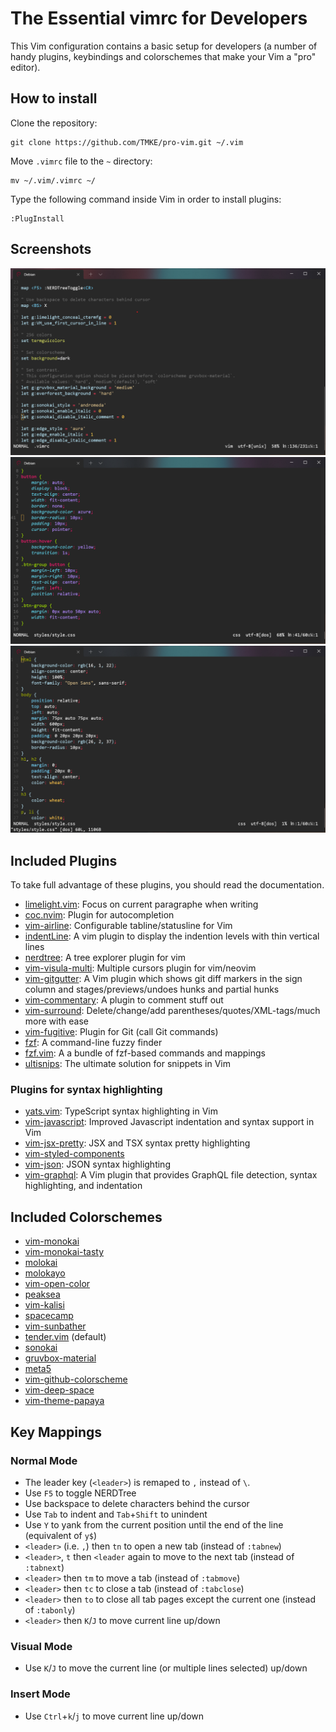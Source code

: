 # The Essential vimrc for Developers
This Vim configuration contains a basic setup for developers (a number of handy plugins, keybindings and colorschemes that make your Vim a "pro" editor).
## How to install
Clone the repository:
```
git clone https://github.com/TMKE/pro-vim.git ~/.vim
```
Move `.vimrc` file to the `~` directory:
```
mv ~/.vim/.vimrc ~/
```
Type the following command inside Vim in order to install plugins:
```
:PlugInstall
```
## Screenshots
<img src="Screenshot_1.png">
<img src="Screenshot_2.png">
<img src="Screenshot_3.png">

## Included Plugins
To take full advantage of these plugins, you should read the documentation.
- [limelight.vim](https://github.com/junegunn/limelight.vim): Focus on current paragraphe when writing
- [coc.nvim](https://github.com/neoclide/coc.nvim): Plugin for autocompletion
- [vim-airline](https://github.com/vim-airline/vim-airline): Configurable tabline/statusline for Vim
- [indentLine](https://github.com/Yggdroot/indentLine): A vim plugin to display the indention levels with thin vertical lines
- [nerdtree](https://github.com/preservim/nerdtree): A tree explorer plugin for vim
- [vim-visula-multi](https://github.com/mg979/vim-visual-multi): Multiple cursors plugin for vim/neovim
- [vim-gitgutter](https://github.com/airblade/vim-gitgutter): A Vim plugin which shows git diff markers in the sign column and stages/previews/undoes hunks and partial hunks
- [vim-commentary](https://github.com/tpope/vim-commentary): A plugin to comment stuff out
- [vim-surround](https://github.com/tpope/vim-surround): Delete/change/add parentheses/quotes/XML-tags/much more with ease
- [vim-fugitive](https://github.com/tpope/vim-fugitive): Plugin for Git (call Git commands)
- [fzf](https://github.com/junegunn/fzf): A command-line fuzzy finder
- [fzf.vim](https://github.com/junegunn/fzf.vim): A a bundle of fzf-based commands and mappings
- [ultisnips](https://github.com/SirVer/ultisnips): The ultimate solution for snippets in Vim
### Plugins for syntax highlighting
- [yats.vim](https://github.com/HerringtonDarkholme/yats.vim): TypeScript syntax highlighting in Vim
- [vim-javascript](https://github.com/pangloss/vim-javascript): Improved Javascript indentation and syntax support in Vim
- [vim-jsx-pretty](https://github.com/MaxMEllon/vim-jsx-pretty): JSX and TSX syntax pretty highlighting
- [vim-styled-components](https://github.com/styled-components/vim-styled-components)
- [vim-json](https://github.com/elzr/vim-json): JSON syntax highlighting
- [vim-graphql](https://github.com/jparise/vim-graphql): A Vim plugin that provides GraphQL file detection, syntax highlighting, and indentation
## Included Colorschemes
- [vim-monokai](https://github.com/sickill/vim-monokai)
- [vim-monokai-tasty](https://github.com/patstockwell/vim-monokai-tasty)
- [molokai](https://github.com/tomasr/molokai)
- [molokayo](https://github.com/fmoralesc/molokayo)
- [vim-open-color](https://github.com/yous/vim-open-color)
- [peaksea](https://github.com/vim-scripts/peaksea)
- [vim-kalisi](https://github.com/freeo/vim-kalisi)
- [spacecamp](https://github.com/jaredgorski/spacecamp)
- [vim-sunbather](https://github.com/nikolvs/vim-sunbather)
- [tender.vim](https://github.com/jacoborus/tender.vim) (default)
- [sonokai](https://github.com/sainnhe/sonokai)
- [gruvbox-material](https://github.com/sainnhe/gruvbox-material)
- [meta5](https://github.com/christophermca/meta5)
- [vim-github-colorscheme](https://github.com/endel/vim-github-colorscheme)
- [vim-deep-space](https://github.com/tyrannicaltoucan/vim-deep-space)
- [vim-theme-papaya](https://github.com/HenryNewcomer/vim-theme-papaya)
## Key Mappings
### Normal Mode
- The leader key (`<leader>`) is remaped to `,` instead of `\`.
- Use `F5` to toggle NERDTree
- Use backspace to delete characters behind the cursor
- Use `Tab` to indent and `Tab`+`Shift` to unindent
- Use `Y` to yank from the current position until the end of the line (equivalent of `y$`)
- `<leader>` (i.e. `,`) then `tn` to open a new tab (instead of `:tabnew`)
- `<leader>`, `t` then `<leader` again to move to the next tab (instead of `:tabnext`)
- `<leader>` then `tm` to move a tab (instead of `:tabmove`)
- `<leader>` then `tc` to close a tab (instead of `:tabclose`)
- `<leader>` then `to` to close all tab pages except the current one (instead of `:tabonly`)
- `<leader>` then `K`/`J` to move current line up/down
### Visual Mode
- Use `K`/`J` to move the current line (or multiple lines selected) up/down
### Insert Mode
- Use `Ctrl`+`k`/`j` to move current line up/down
